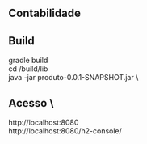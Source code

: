 ## Contabilidade

## Build
gradle build \
cd /build/lib \
java -jar produto-0.0.1-SNAPSHOT.jar \ 
## Acesso \
http://localhost:8080 \
http://localhost:8080/h2-console/
